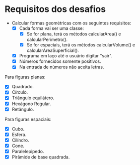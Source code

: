 # Requisitos dos desafios

- Calcular formas geométricas com os seguintes requisitos:
  - [x] Cada forma vai ser uma classe:
    - [x] Se for plana, terá os métodos calcularArea() e calcularPerimetro().
    - [x] Se for espaciais, terá os métodos calcularVolume() e calcularAreaSuperficial().
  - [x] Programa em laço até o usuário digitar "sair".
  - [x] Números fornecidos somente positivos.
  - [x] Na entrada de números não aceita letras.

Para figuras planas:
- [x] Quadrado.
- [x] Círculo.
- [x] Triângulo equilátero.
- [x] Hexágono Regular.
- [x] Retângulo.

Para figuras espaciais:
- [x] Cubo.
- [x] Esfera.
- [x] Cilíndro.
- [x] Cone.
- [x] Paralelepipedo.
- [x] Pirâmide de base quadrada.